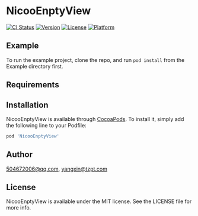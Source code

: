 # NicooEnptyView

[![CI Status](https://img.shields.io/travis/504672006@qq.com/NicooEnptyView.svg?style=flat)](https://travis-ci.org/504672006@qq.com/NicooEnptyView)
[![Version](https://img.shields.io/cocoapods/v/NicooEnptyView.svg?style=flat)](https://cocoapods.org/pods/NicooEnptyView)
[![License](https://img.shields.io/cocoapods/l/NicooEnptyView.svg?style=flat)](https://cocoapods.org/pods/NicooEnptyView)
[![Platform](https://img.shields.io/cocoapods/p/NicooEnptyView.svg?style=flat)](https://cocoapods.org/pods/NicooEnptyView)

## Example

To run the example project, clone the repo, and run `pod install` from the Example directory first.

## Requirements

## Installation

NicooEnptyView is available through [CocoaPods](https://cocoapods.org). To install
it, simply add the following line to your Podfile:

```ruby
pod 'NicooEnptyView'
```

## Author

504672006@qq.com, yangxin@tzpt.com

## License

NicooEnptyView is available under the MIT license. See the LICENSE file for more info.
